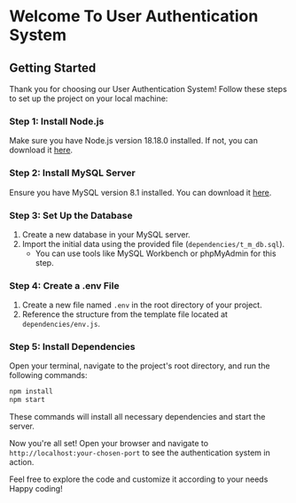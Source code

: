# Welcome To User Authentication System

## Getting Started

Thank you for choosing our User Authentication System! Follow these steps to set up the project on your local machine:

### Step 1: Install Node.js

Make sure you have Node.js version 18.18.0 installed. If not, you can download it [here](https://nodejs.org/).

### Step 2: Install MySQL Server

Ensure you have MySQL version 8.1 installed. You can download it [here](https://dev.mysql.com/downloads/).

### Step 3: Set Up the Database

1. Create a new database in your MySQL server.
2. Import the initial data using the provided file (`dependencies/t_m_db.sql`).
   - You can use tools like MySQL Workbench or phpMyAdmin for this step.

### Step 4: Create a .env File

1. Create a new file named `.env` in the root directory of your project.
2. Reference the structure from the template file located at `dependencies/env.js`.

### Step 5: Install Dependencies

Open your terminal, navigate to the project's root directory, and run the following commands:

```bash
npm install
npm start
```

These commands will install all necessary dependencies and start the server.

Now you're all set! Open your browser and navigate to `http://localhost:your-chosen-port` to see the authentication system in action.

Feel free to explore the code and customize it according to your needs
Happy coding!
